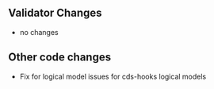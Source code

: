 ## Validator Changes

* no changes

## Other code changes

* Fix for logical model issues for cds-hooks logical models

